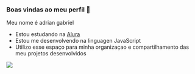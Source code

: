 ### Boas vindas ao meu perfil 💙

Meu nome é adrian gabriel

- Estou estudando na [Alura](https://www.alura.com.br)
- Estou me desenvolvendo na linguagen JavaScript
- Utilizo esse espaço para minha organizaçao e compartilhamento das meu projetos desenvolvidos


![](https://media.tenor.com/tuvsSJvyKSoAAAAd/minecraft-steve.gif)
